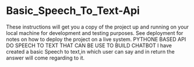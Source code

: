 # Basic_Speech_To_Text-Api

These instructions will get you a copy of the project up and running on your local machine for development and testing purposes. See deployment for notes on how to deploy the project on a live system.
PYTHONE BASED API DO SPEECH TO TEXT THAT CAN BE USE TO BUILD CHATBOT
I have created a basic Speech to text,in which user can say and in return the answer will come regarding to it.
